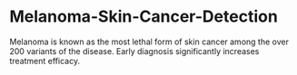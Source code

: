 # Melanoma-Skin-Cancer-Detection
Melanoma is known as the most lethal form of skin cancer among the over 200 variants of the disease. Early diagnosis significantly increases treatment efficacy.

